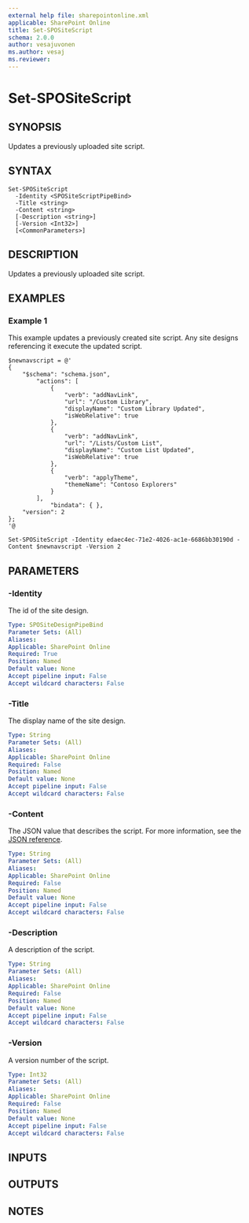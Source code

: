 ```yaml
---
external help file: sharepointonline.xml
applicable: SharePoint Online
title: Set-SPOSiteScript
schema: 2.0.0
author: vesajuvonen
ms.author: vesaj
ms.reviewer:
---
```


# Set-SPOSiteScript

## SYNOPSIS

Updates a previously uploaded site script.

## SYNTAX

```
Set-SPOSiteScript
  -Identity <SPOSiteScriptPipeBind>
  -Title <string>
  -Content <string>
  [-Description <string>]
  [-Version <Int32>]
  [<CommonParameters>]
```

## DESCRIPTION

Updates a previously uploaded site script.

## EXAMPLES

### Example 1 

This example updates a previously created site script. Any site designs referencing it execute the updated script. 

```
$newnavscript = @'
{
    "$schema": "schema.json",
        "actions": [
            {
                "verb": "addNavLink",
                "url": "/Custom Library",
                "displayName": "Custom Library Updated",
                "isWebRelative": true
            },
            {
                "verb": "addNavLink",
                "url": "/Lists/Custom List",
                "displayName": "Custom List Updated",
                "isWebRelative": true
            },
            {
                "verb": "applyTheme",
                "themeName": "Contoso Explorers"
            }
        ],
            "bindata": { },
    "version": 2
};
'@

Set-SPOSiteScript -Identity edaec4ec-71e2-4026-ac1e-6686bb30190d -Content $newnavscript -Version 2

```

## PARAMETERS

### -Identity

The id of the site design.

```yaml
Type: SPOSiteDesignPipeBind
Parameter Sets: (All)
Aliases: 
Applicable: SharePoint Online
Required: True
Position: Named
Default value: None
Accept pipeline input: False
Accept wildcard characters: False  
```

### -Title

The display name of the site design.

```yaml
Type: String
Parameter Sets: (All)
Aliases: 
Applicable: SharePoint Online
Required: False
Position: Named
Default value: None
Accept pipeline input: False
Accept wildcard characters: False  
```

### -Content

The JSON value that describes the script. For more information, see the [JSON reference](https://docs.microsoft.com/sharepoint/dev/declarative-customization/site-design-json-schema).

```yaml
Type: String
Parameter Sets: (All)
Aliases: 
Applicable: SharePoint Online
Required: False
Position: Named
Default value: None
Accept pipeline input: False
Accept wildcard characters: False 
```

### -Description

A description of the script.

```yaml
Type: String
Parameter Sets: (All)
Aliases: 
Applicable: SharePoint Online
Required: False
Position: Named
Default value: None
Accept pipeline input: False
Accept wildcard characters: False 
```
### -Version

A version number of the script.

```yaml
Type: Int32
Parameter Sets: (All)
Aliases: 
Applicable: SharePoint Online
Required: False
Position: Named
Default value: None
Accept pipeline input: False
Accept wildcard characters: False 
```


## INPUTS

## OUTPUTS

## NOTES


